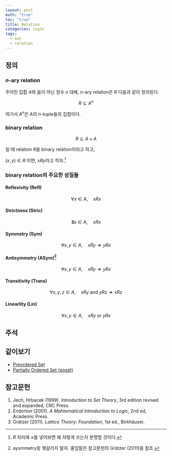```yaml
---
layout: post
math: "true"
toc: "true"
title: Relation
categories: Logic
tags:
  - set
  - relation
---
```

## 정의

### ${ n }$-ary relation

주어진 집합 ${ A }$와 음이 아닌 정수 ${n}$ 대해, ${ n }$-ary relation은 ${ R }$ 다음과 같이 정의된다.

$$ R \subseteq A^{n} $$

여기서 ${ A^{n} }$은 A의 ${ n }$-tuple들의 집합이다.

### binary relation

$$ R \subseteq A \times A $$

일 때 relation ${ R }$을 binary relation이라고 하고,

${ (x,y) \in R }$ 이면, ${ xRy }$라고 적자.[^주1]


### binary relation의 주요한 성질들

#### Reflexivity (Refl)

$$ \forall  x \in A, \quad xRx $$

#### Strictness (Stric)

$$ \nexists x \in A, \quad xRx  $$

#### Symmetry (Sym)

$$ \forall x,y \in A, \quad xRy \Rightarrow yRx $$

#### Antisymmetry (ASym)[^주2]

$$ \forall x,y \in A, \quad xRy \Rightarrow yRx $$

#### Transitivity (Trans)

$$ \forall x,y,z \in A, \quad xRy \mbox{ and }  yRz \Rightarrow xRz $$

#### Linearlity (Lin)

$$ \forall x,y \in A, \quad xRy \mbox{ or } yRx$$

## 주석

[^주1]: ${ R }$ 자리에 ${ \le }$를 넣어보면 왜 저렇게 쓰는지 분명할 것이다.

[^주2]:  aysmmetry랑 헷갈리지 말자. 줄임말은 참고문헌의 Grätzer (2011)을 참조.

## 같이보기

- [Preordered Set](https://paraconsistent.github.io/logic/2024/02/15/preorder.html)
- [Partially Ordered Set (poset)](https://paraconsistent.github.io/logic/2024/02/15/Poset.html)

## 참고문헌

1. Jech, Hrbacek (1999). *Introduction to Set Theory*, 3rd edition revised and expanded, CRC Press.
1. Endorton (2001). *A Mahtematical Introduction to Logic*, 2nd ed, Academic Press.
1. Grätzer (2011). *Lattice Theory: Foundation*, 1st ed., Birkhäuser.